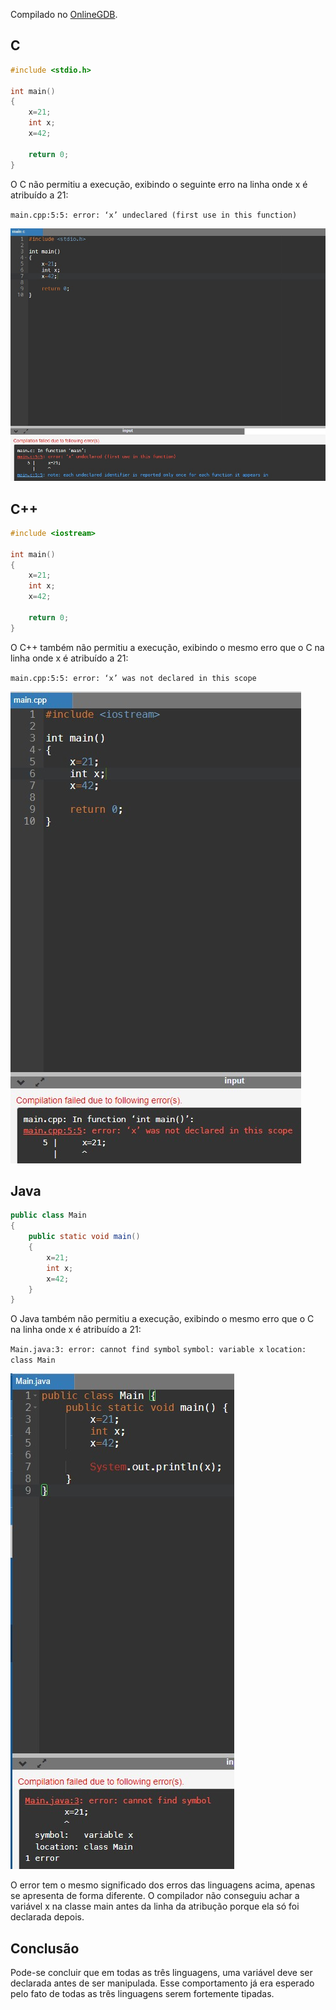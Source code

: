 Compilado no [OnlineGDB](https://www.onlinegdb.com/).

## C

```C
#include <stdio.h>

int main()
{
    x=21;
    int x;
    x=42;
    
    return 0;
}

```

O C não permitiu a execução, exibindo o seguinte erro na linha onde x é atribuído a 21:

`main.cpp:5:5: error: ‘x’ undeclared (first use in this function)`

<img src="images/4c.jpg">

## C++

```C++
#include <iostream>

int main()
{
    x=21;
    int x;
    x=42;
    
    return 0;
}
```

O C++ também não permitiu a execução, exibindo o mesmo erro que o C na linha onde x é atribuído a 21:

`main.cpp:5:5: error: ‘x’ was not declared in this scope`

<img src="images/4cpp.jpg">


## Java

```Java
public class Main
{
    public static void main()
    {
        x=21;
        int x;
        x=42;
    }
}
```

O Java também não permitiu a execução, exibindo o mesmo erro que o C na linha onde x é atribuído a 21:

`Main.java:3: error: cannot find symbol`
`symbol: variable x`
`location: class Main`

<img src="images/4java.jpg">

O error tem o mesmo significado dos erros das linguagens acima, apenas se apresenta de forma diferente. O compilador não conseguiu achar a variável x na classe main antes da linha da atribução porque ela só foi declarada depois.

## Conclusão

Pode-se concluir que em todas as três linguagens, uma variável deve ser declarada antes de ser manipulada. Esse comportamento já era esperado pelo fato de todas as três linguagens serem fortemente tipadas.
